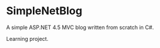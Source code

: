 SimpleNetBlog
===============

A simple ASP.NET 4.5 MVC blog written from scratch in C#.

Learning project.